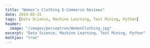 ```yaml
---
title: "Women’s Clothing E-Commerce Reviews"
date: 2019-05-15
tags: [Data Science, Machine Learning, Text Mining, Python]
header:
  image: "/images/perceptron/WomenClothing.jpg"
excerpt: "Data Science, Machine Learning, Text Mining, Python"
mathjax: "true"
---
```

